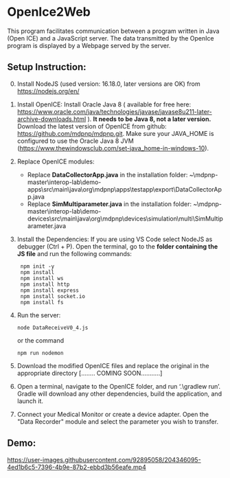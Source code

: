 # OpenIce2Web

This program facilitates communication between a program written in Java (Open ICE) and a JavaScript server.
The data transmitted by the OpenIce program is displayed by a Webpage served by the server.

## Setup Instruction:

0. Install NodeJS (used version: 16.18.0, later versions are OK) from https://nodejs.org/en/

1. Install OpenICE: 
   Install Oracle Java 8 ( available for free here: https://www.oracle.com/java/technologies/javase/javase8u211-later-archive-downloads.html ). **It needs to be Java      8, not a later version.**
   Download the latest version of OpenICE from github: https://github.com/mdpnp/mdpnp.git.
   Make sure your JAVA_HOME is configured to use the Oracle Java 8 JVM (https://www.thewindowsclub.com/set-java_home-in-windows-10).

2. Replace OpenICE modules:
    - Replace **DataCollectorApp.java** in the installation folder: ~\mdpnp-master\interop-lab\demo-apps\src\main\java\org\mdpnp\apps\testapp\export\DataCollectorApp.java
    - Replace **SimMultiparameter.java** in the installation folder: ~\mdpnp-master\interop-lab\demo-devices\src\main\java\org\mdpnp\devices\simulation\multi\SimMultiparameter.java




3. Install the Dependencies:
   If you are using VS Code select NodeJS as debugger (Ctrl + P). Open the terminal, go to the **folder containing the JS file** and run the following commands:
   ```
    npm init -y
    npm install
    npm install ws 
    npm install http 
    npm install express
    npm install socket.io
    npm install fs
    ```
4. Run the server:
    ```
    node DataReceiveV0_4.js
    ```
    or the command
    ```
    npm run nodemon
    ```


5. Download the modified OpenICE files and replace the original in the appropriate directory [........ COMING SOON...........]
6. Open a terminal, navigate to the OpenICE folder, and run ‘.\gradlew run’. Gradle will download any other dependencies, build the application, and launch it.
7. Connect your Medical Monitor or create a device adapter. Open the "Data Recorder" module and select the parameter you wish to transfer.



## Demo:
https://user-images.githubusercontent.com/92895058/204346095-4ed1b6c5-7396-4b9e-87b2-ebbd3b56eafe.mp4
